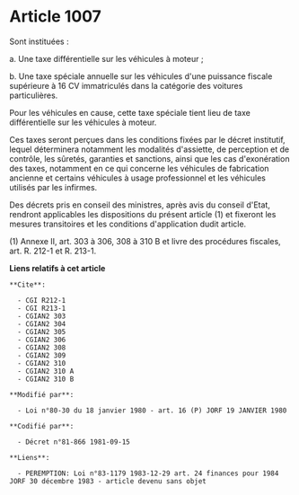 # Article 1007

Sont instituées :

a. Une taxe différentielle sur les véhicules à moteur ;

b. Une taxe spéciale annuelle sur les véhicules d'une puissance fiscale supérieure à 16 CV immatriculés dans la catégorie des
voitures particulières.

Pour les véhicules en cause, cette taxe spéciale tient lieu de taxe différentielle sur les véhicules à moteur.

Ces taxes seront perçues dans les conditions fixées par le décret institutif, lequel déterminera notamment les modalités
d'assiette, de perception et de contrôle, les sûretés, garanties et sanctions, ainsi que les cas d'exonération des taxes,
notamment en ce qui concerne les véhicules de fabrication ancienne et certains véhicules à usage professionnel et les
véhicules utilisés par les infirmes.

Des décrets pris en conseil des ministres, après avis du conseil d'Etat, rendront applicables les dispositions du présent
article (1) et fixeront les mesures transitoires et les conditions d'application dudit article.

(1) Annexe II, art. 303 à 306, 308 à 310 B et livre des procédures fiscales, art. R. 212-1 et R. 213-1.

**Liens relatifs à cet article**

	**Cite**:

	  - CGI R212-1
	  - CGI R213-1
	  - CGIAN2 303
	  - CGIAN2 304
	  - CGIAN2 305
	  - CGIAN2 306
	  - CGIAN2 308
	  - CGIAN2 309
	  - CGIAN2 310
	  - CGIAN2 310 A
	  - CGIAN2 310 B

	**Modifié par**:

	  - Loi n°80-30 du 18 janvier 1980 - art. 16 (P) JORF 19 JANVIER 1980

	**Codifié par**:

	  - Décret n°81-866 1981-09-15

	**Liens**:

	  - PEREMPTION: Loi n°83-1179 1983-12-29 art. 24 finances pour 1984 JORF 30 décembre 1983 - article devenu sans objet
